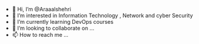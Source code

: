 - 👋 Hi, I’m @Araaalshehri
- 👀 I’m interested in Information Technology , Network and cyber Security
- 🌱 I’m currently learning DevOps courses
- 💞️ I’m looking to collaborate on ...
- 📫 How to reach me ...

<!---
Araaalshehri/Araaalshehri is a ✨ special ✨ repository because its `README.md` (this file) appears on your GitHub profile.
You can click the Preview link to take a look at your changes.
--->
